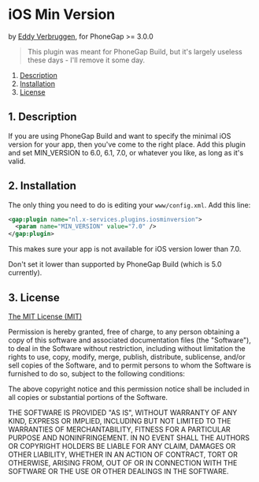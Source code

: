 # iOS Min Version

by [Eddy Verbruggen](http://www.x-services.nl), for PhoneGap >= 3.0.0


> This plugin was meant for PhoneGap Build, but it's largely useless these days - I'll remove it some day.


1. [Description](https://github.com/EddyVerbruggen/iOSMinVersion-PhoneGapBuild-Plugin#1-description)
2. [Installation](https://github.com/EddyVerbruggen/iOSMinVersion-PhoneGapBuild-Plugin#2-installation)
3. [License](https://github.com/EddyVerbruggen/iOSMinVersion-PhoneGapBuild-Plugin#3-license)

## 1. Description

If you are using PhoneGap Build and want to specify the minimal iOS version for your app, then you've come to the right place.
Add this plugin and set MIN_VERSION to 6.0, 6.1, 7.0, or whatever you like, as long as it's valid.

## 2. Installation

The only thing you need to do is editing your `www/config.xml`.
Add this line:

```xml
<gap:plugin name="nl.x-services.plugins.iosminversion">
  <param name="MIN_VERSION" value="7.0" />
</gap:plugin>
```

This makes sure your app is not available for iOS version lower than 7.0.

Don't set it lower than supported by PhoneGap Build (which is 5.0 currently).

## 3. License

[The MIT License (MIT)](http://www.opensource.org/licenses/mit-license.html)

Permission is hereby granted, free of charge, to any person obtaining a copy
of this software and associated documentation files (the "Software"), to deal
in the Software without restriction, including without limitation the rights
to use, copy, modify, merge, publish, distribute, sublicense, and/or sell
copies of the Software, and to permit persons to whom the Software is
furnished to do so, subject to the following conditions:

The above copyright notice and this permission notice shall be included in
all copies or substantial portions of the Software.

THE SOFTWARE IS PROVIDED "AS IS", WITHOUT WARRANTY OF ANY KIND, EXPRESS OR
IMPLIED, INCLUDING BUT NOT LIMITED TO THE WARRANTIES OF MERCHANTABILITY,
FITNESS FOR A PARTICULAR PURPOSE AND NONINFRINGEMENT. IN NO EVENT SHALL THE
AUTHORS OR COPYRIGHT HOLDERS BE LIABLE FOR ANY CLAIM, DAMAGES OR OTHER
LIABILITY, WHETHER IN AN ACTION OF CONTRACT, TORT OR OTHERWISE, ARISING FROM,
OUT OF OR IN CONNECTION WITH THE SOFTWARE OR THE USE OR OTHER DEALINGS IN
THE SOFTWARE.
